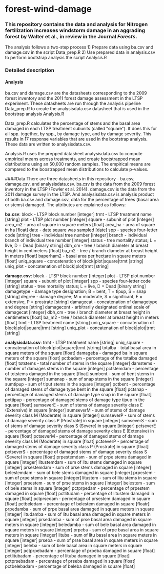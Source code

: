 # forest-wind-damage
### This repository contains the data and analysis for **Nitrogen fertilization increases windstorm damage in an aggrading forest** by Walter et al., in review in the Journal *Forests*.

The analysis follows a two-step process
	1) Prepare data using ba.csv and damage.csv in the script Data_prep.R
	2) Use prepared data in analysis.csv to perform bootstrap analysis the script Analysis.R

### Detailed description

#### Analysis
ba.csv and damage.csv are the datasheets corresponding to the 2009 forest inventory
and the 2011 forest damage assessment in the LTSP experiment. These datasheets are run 
through the analysis pipeline Data_prep.R to create the analysisdata.csv datasheet that is
used in the bootstrap analysis Analysis.R

Data_prep.R calculates the percentage of stems and the basal area damaged in each 
LTSP treatment subunits (called "square"). It does this for all spp. together, by spp., by
damage type, and by damage severity. This results in 17 response variables that are used 
in the bootstrap analysis. These data are written to analysisdata.csv.

Analysis.R uses the prepped datasheet analysisdata.csv to compute empirical means across
treatments, and create bootstrapped mean distributions using an 50,000 random samples. The
empirical means are compared to the boostrapped mean distributions to calculate p-values.


####Data
There are three datasheets in this repository - ba.csv, damage.csv, and analysisdata.csv.
ba.csv is the data from the 2009 forest inventory in the LTSP (Fowler et al. 2014). 
damage.csv is the data from the 2011 damage survey in the LTSP. And analysisdata.csv is 
analysis product of both ba.csv and damage.csv, data for the percentage of trees 
(basal area or stems) damaged. The attributes are explained as follows:

**ba.csv**:
block - LTSP block number [integer]
trmt - LTSP treatment name [string]
plot - LTSP plot number [integer]
square - subunit of plot [integer]
area_m2 - area of square in square meters [float]
area_ha - area of square in ha [float]
date - date square was sampled [date]
spp - species four-letter code [string]
tree - individual tree number [integer]
branch - individual branch of individual tree number [integer]
status - tree mortality status; L = live, D = Dead [binary string]
dbh_cm - tree / branch diameter at breast height in centimeters [float]
ba_m2 - tree / branch diameter at breast height in meters [float]
baperham2 - basal area per hectare in square meters [float]
uniq_square - concatenation of block|plot|square|trmt [string]
uniq_plot - concatenation of block|plot|trmt [string]
 
**damage.csv**:
block - LTSP block number [integer]
plot - LTSP plot number [integer]
square - subunit of plot [integer]
spp - species four-letter code [string]
status - tree mortality status; L = live, D = Dead [binary string]
damagetype - damage type designation; B = bent, T = tipup, S = snap [string]
degree - damage degree; M = moderate, S = significant, E = extensive, P = prostrate [string]
damagecat - concatenation of damagetype and degree [string]
damagecont - arbitrarily designated ordinal scale of damagecat [integer]
dbh_cm - tree / branch diameter at breast height in centimeters [float]
ba_m2 - tree / branch diameter at breast height in meters [float]
trmt - LTSP treatment name [string]
uniq_square - concatenation of block|plot|square|trmt [string]
uniq_plot - concatenation of block|plot|trmt [string]

**analysisdata.csv**:
trmt - LTSP treatment name [string]
uniq_square - concatenation of block|plot|square|trmt [string]
totalba - total basal area in square meters of the square [float]
damageba - damaged ba in square meters of the square [float]
pctbadam - percentage of the totalba damaged [float]
totstems - total number of stems in the square [integer]
damstems - number of damages stems in the square [integer]
pctstemdam - percentage of totstems damaged in the square [float]
sumbent - sum of bent stems in the square [integer]
sumsnap - sum of snap stems in the square [integer]
sumtipup - sum of tiput stems in the square [integer]
pctbent - percentage of damaged stems of damage type bent in the square [float]
pctsnap - percentage of damaged stems of damage type snap in the square [float]
pcttipup - percentage of damaged stems of damage type tipup in the square [float]
sumseverE - sum of stems of damage severity class E (Extensive) in square [integer]
sumseverM - sum of stems of damage severity class M (Moderate) in square [integer]
sumseverP - sum of stems of damage severity class P (Prostrate) in square [integer]
sumseverS - sum of stems of damage severity class S (Severe) in square [integer]
pctseverE - percentage of damaged stems of damage severity class E (Extensive) in square [float]
pctseverM - percentage of damaged stems of damage severity class M (Moderate) in square [float]
pctseverP - percentage of damaged stems of damage severity class P (Prostrate) in square [float]
pctseverS - percentage of damaged stems of damage severity class S (Severe) in square [float]
prpestemdam - sum of prpe stems damaged in square [integer]
litustemdam - sum of litu stems damaged in square [integer]
prsestemdam - sum of prse stems damaged in square [integer]
belestemdam - sum of bele stems damaged in square [integer]
prpestem - sum of prpe stems in square [integer]
litustem - sum of litu stems in square [integer]
prsestem - sum of prse stems in square [integer]
belestem - sum of bele stems in square [integer]
pctprpedam - percentage of prpestem damaged in square [float]
pctlitudam - percentage of litustem damaged in square [float]
pctprsedam - percentage of prsestem damaged in square [float]
pctbeledam - percentage of belestem damaged in square [floatr]
prpedamba - sum of prpe basal area damaged in square meters in square [integer]
litudamba - sum of litu basal area damaged in square meters in square [integer]
prsedamba - sum of prse basal area damaged in square meters in square [integer]
beledamba - sum of bele basal area damaged in square meters in square [integer]
prpeba - sum of prpe basal area in square meters in square [integer]
lituba - sum of litu basal area in square meters in square [integer]
prseba - sum of prse basal area in square meters in square [integer]
beleba - sum of bele basal area in square meters in square [integer]
pctprpebadam - percentage of prpeba damaged in square [float]
pctlitubadam - percentage of lituba damaged in square [float]
pctprsebadam - percentage of prseba damaged in square [float]
pctbelebadam - percentage of beleba damaged in square [float]